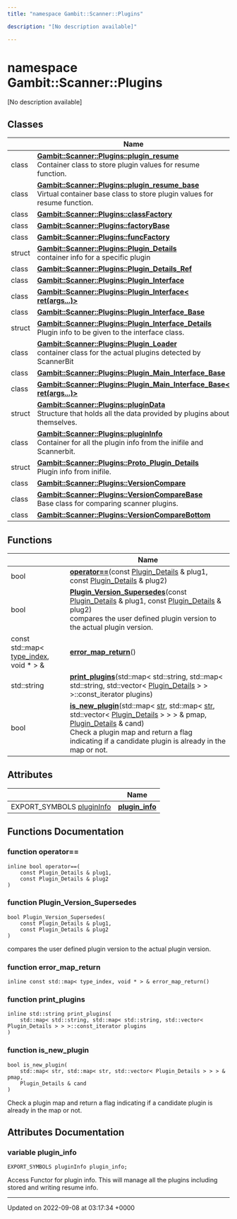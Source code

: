 ```yaml
---
title: "namespace Gambit::Scanner::Plugins"

description: "[No description available]"

---
```


# namespace Gambit::Scanner::Plugins

[No description available]

## Classes

|                | Name           |
| -------------- | -------------- |
| class | **[Gambit::Scanner::Plugins::__plugin_resume__](/documentation/code/classes/classgambit_1_1scanner_1_1plugins_1_1____plugin__resume____/)** <br>Container class to store plugin values for resume function.  |
| class | **[Gambit::Scanner::Plugins::__plugin_resume_base__](/documentation/code/classes/classgambit_1_1scanner_1_1plugins_1_1____plugin__resume__base____/)** <br>Virtual container base class to store plugin values for resume function.  |
| class | **[Gambit::Scanner::Plugins::classFactory](/documentation/code/classes/classgambit_1_1scanner_1_1plugins_1_1classfactory/)**  |
| class | **[Gambit::Scanner::Plugins::factoryBase](/documentation/code/classes/classgambit_1_1scanner_1_1plugins_1_1factorybase/)**  |
| class | **[Gambit::Scanner::Plugins::funcFactory](/documentation/code/classes/classgambit_1_1scanner_1_1plugins_1_1funcfactory/)**  |
| struct | **[Gambit::Scanner::Plugins::Plugin_Details](/documentation/code/classes/structgambit_1_1scanner_1_1plugins_1_1plugin__details/)** <br>container info for a specific plugin  |
| class | **[Gambit::Scanner::Plugins::Plugin_Details_Ref](/documentation/code/classes/classgambit_1_1scanner_1_1plugins_1_1plugin__details__ref/)**  |
| class | **[Gambit::Scanner::Plugins::Plugin_Interface](/documentation/code/classes/classgambit_1_1scanner_1_1plugins_1_1plugin__interface/)**  |
| class | **[Gambit::Scanner::Plugins::Plugin_Interface< ret(args...)>](/documentation/code/classes/classgambit_1_1scanner_1_1plugins_1_1plugin__interface_3_01ret_07args_8_8_8_08_4/)**  |
| class | **[Gambit::Scanner::Plugins::Plugin_Interface_Base](/documentation/code/classes/classgambit_1_1scanner_1_1plugins_1_1plugin__interface__base/)**  |
| struct | **[Gambit::Scanner::Plugins::Plugin_Interface_Details](/documentation/code/classes/structgambit_1_1scanner_1_1plugins_1_1plugin__interface__details/)** <br>Plugin info to be given to the interface class.  |
| class | **[Gambit::Scanner::Plugins::Plugin_Loader](/documentation/code/classes/classgambit_1_1scanner_1_1plugins_1_1plugin__loader/)** <br>container class for the actual plugins detected by ScannerBit  |
| class | **[Gambit::Scanner::Plugins::Plugin_Main_Interface_Base](/documentation/code/classes/classgambit_1_1scanner_1_1plugins_1_1plugin__main__interface__base/)**  |
| class | **[Gambit::Scanner::Plugins::Plugin_Main_Interface_Base< ret(args...)>](/documentation/code/classes/classgambit_1_1scanner_1_1plugins_1_1plugin__main__interface__base_3_01ret_07args_8_8_8_08_4/)**  |
| struct | **[Gambit::Scanner::Plugins::pluginData](/documentation/code/classes/structgambit_1_1scanner_1_1plugins_1_1plugindata/)** <br>Structure that holds all the data provided by plugins about themselves.  |
| class | **[Gambit::Scanner::Plugins::pluginInfo](/documentation/code/classes/classgambit_1_1scanner_1_1plugins_1_1plugininfo/)** <br>Container for all the plugin info from the inifile and Scannerbit.  |
| struct | **[Gambit::Scanner::Plugins::Proto_Plugin_Details](/documentation/code/classes/structgambit_1_1scanner_1_1plugins_1_1proto__plugin__details/)** <br>Plugin info from inifile.  |
| class | **[Gambit::Scanner::Plugins::VersionCompare](/documentation/code/classes/classgambit_1_1scanner_1_1plugins_1_1versioncompare/)**  |
| class | **[Gambit::Scanner::Plugins::VersionCompareBase](/documentation/code/classes/classgambit_1_1scanner_1_1plugins_1_1versioncomparebase/)** <br>Base class for comparing scanner plugins.  |
| class | **[Gambit::Scanner::Plugins::VersionCompareBottom](/documentation/code/classes/classgambit_1_1scanner_1_1plugins_1_1versioncomparebottom/)**  |

## Functions

|                | Name           |
| -------------- | -------------- |
| bool | **[operator==](/documentation/code/namespaces/namespacegambit_1_1scanner_1_1plugins/#function-operator)**(const [Plugin_Details](/documentation/code/classes/structgambit_1_1scanner_1_1plugins_1_1plugin__details/) & plug1, const [Plugin_Details](/documentation/code/classes/structgambit_1_1scanner_1_1plugins_1_1plugin__details/) & plug2) |
| bool | **[Plugin_Version_Supersedes](/documentation/code/namespaces/namespacegambit_1_1scanner_1_1plugins/#function-plugin-version-supersedes)**(const [Plugin_Details](/documentation/code/classes/structgambit_1_1scanner_1_1plugins_1_1plugin__details/) & plug1, const [Plugin_Details](/documentation/code/classes/structgambit_1_1scanner_1_1plugins_1_1plugin__details/) & plug2)<br>compares the user defined plugin version to the actual plugin version.  |
| const std::map< [type_index](/documentation/code/classes/structgambit_1_1type__index/), void * > & | **[error_map_return](/documentation/code/namespaces/namespacegambit_1_1scanner_1_1plugins/#function-error-map-return)**() |
| std::string | **[print_plugins](/documentation/code/namespaces/namespacegambit_1_1scanner_1_1plugins/#function-print-plugins)**(std::map< std::string, std::map< std::string, std::vector< [Plugin_Details](/documentation/code/classes/structgambit_1_1scanner_1_1plugins_1_1plugin__details/) > > >::const_iterator plugins) |
| bool | **[is_new_plugin](/documentation/code/namespaces/namespacegambit_1_1scanner_1_1plugins/#function-is-new-plugin)**(std::map< [str](/documentation/code/namespaces/namespacegambit/#typedef-str), std::map< [str](/documentation/code/namespaces/namespacegambit/#typedef-str), std::vector< [Plugin_Details](/documentation/code/classes/structgambit_1_1scanner_1_1plugins_1_1plugin__details/) > > > & pmap, [Plugin_Details](/documentation/code/classes/structgambit_1_1scanner_1_1plugins_1_1plugin__details/) & cand)<br>Check a plugin map and return a flag indicating if a candidate plugin is already in the map or not.  |

## Attributes

|                | Name           |
| -------------- | -------------- |
| EXPORT_SYMBOLS [pluginInfo](/documentation/code/classes/classgambit_1_1scanner_1_1plugins_1_1plugininfo/) | **[plugin_info](/documentation/code/namespaces/namespacegambit_1_1scanner_1_1plugins/#variable-plugin-info)**  |


## Functions Documentation

### function operator==

```
inline bool operator==(
    const Plugin_Details & plug1,
    const Plugin_Details & plug2
)
```


### function Plugin_Version_Supersedes

```
bool Plugin_Version_Supersedes(
    const Plugin_Details & plug1,
    const Plugin_Details & plug2
)
```

compares the user defined plugin version to the actual plugin version. 

### function error_map_return

```
inline const std::map< type_index, void * > & error_map_return()
```


### function print_plugins

```
inline std::string print_plugins(
    std::map< std::string, std::map< std::string, std::vector< Plugin_Details > > >::const_iterator plugins
)
```


### function is_new_plugin

```
bool is_new_plugin(
    std::map< str, std::map< str, std::vector< Plugin_Details > > > & pmap,
    Plugin_Details & cand
)
```

Check a plugin map and return a flag indicating if a candidate plugin is already in the map or not. 


## Attributes Documentation

### variable plugin_info

```
EXPORT_SYMBOLS pluginInfo plugin_info;
```


Access Functor for plugin info. This will manage all the plugins including stored and writing resume info. 





-------------------------------

Updated on 2022-09-08 at 03:17:34 +0000